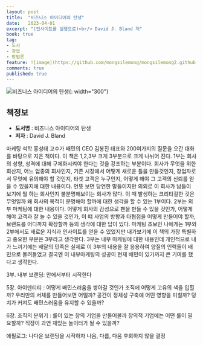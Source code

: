 ```yaml
---
layout: post
title:  "비즈니스 아이디어의 탄생"
date:   2023-04-01
excerpt: "(인사이트를 실행으로)<br/> David J. Bland 저"
book: true
tag:
- 도서
- 창업
- 방법론
feature: ![image](https://github.com/mongsilemong/mongsilemong2.github.io/assets/70885010/9e7da6c2-e7c5-4ffd-bb7e-af0f0c4c8ce3)
comments: true
published: true
---
```


![비즈니스 아이디어의 탄생](https://github.com/mongsilemong/mongsilemong2.github.io/assets/70885010/9e7da6c2-e7c5-4ffd-bb7e-af0f0c4c8ce3){: width="300"} 

## 책정보
   - **도서명** : 비즈니스 아이디어의 탄생
   - **저자** :  David J. Bland

마케팅 석학 홍성태 교수가 배민의 CEO 김봉진 태표와 200여가지의 질문을 오간 대화를 바탕으로 지은 책이다. 이 책은 1,2,3부 크게 3부분으로 크게 나뉘어 진다. 1부는 회사의 성향, 성격에 대해 구체화시켜야 한다는 것을 강조하는 부분이다. 회사가 무엇을 위한 회산지, 어느 업종의 회사인지, 기존 시장에서 어떻게 새로운 틀을 만들것인지, 창업자로서 무엇에 유의해야 할 것인지, 타겟 고객은 누구인지, 어떻게 해야 그 고객의 신뢰를 얻을 수 있을지에 대한 내용이다. 언뜻 보면 당연한 말들이지만 의외로 이 회사가 남들이 보기에 뭘 하는 회사인지 불분명해보이는 회사가 많다. 이 때 발생하는 크리티컬한 것은 무엇일까 왜 회사의 목적이 분명해야 할까에 대한 생각을 할 수 있는 1부이다. 2부는 외부 마케팅에 대한 내용이다. 어떻게 회사의 감성으로 팬을 만들 수 있을 것인가, 어떻게 해야 고객과 잘 놀 수 있을 것인가, 이 떄 사업의 방향과 타협점을 어떻게 만들어야 할까, 브랜드를 어디까지 확장할까 등의 생각에 대한 답이 있다. 마케팅 초보인 나에게는 1부와 2부에서도 새로운 지식과 인사이트를 얻을 수 있었지만 내가보기에 이 책의 가장 특별하고 중요한 부분은 3부라고 생각한다. 3부는 내부 마케팅에 대한 내용인데 개인적으로 내가 느끼기에는 배달의 민족은 실제로 이 3부의 내용을 잘 응용하여 양질의 인력들이 배민으로 몰려들었고 결국엔 이 내부마케팅의 성공이 현재 배민이 있기까지 큰 기여를 했다고 생각한다.




3부. 내부 브랜딩: 안에서부터 시작한다

5장. 아이덴티티 : 어떻게 배민스러움을 쌓아갈 것인가
조직에 어떻게 고유의 색을 입힐까?
우리만의 서체를 만들어보면 어떨까?
공간이 정체성 구축에 어떤 영향을 미칠까?
덩치가 커져도 배민스러움을 유지할 수 있을까?

6장. 조직의 분위기 : 룰이 있는 창의 기업을 만들어볼까
창의적 기업에는 어떤 룰이 필요할까?
직장이 과연 재밌는 놀이터가 될 수 있을까?

에필로그: 나다운 브랜딩을 시작하자
나음, 다름, 다움
후회하지 않을 결정
